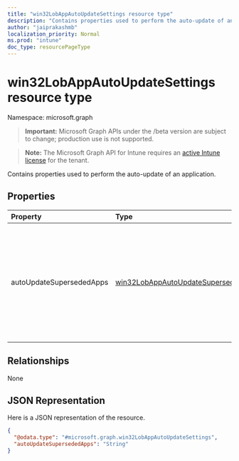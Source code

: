 ```yaml
---
title: "win32LobAppAutoUpdateSettings resource type"
description: "Contains properties used to perform the auto-update of an application."
author: "jaiprakashmb"
localization_priority: Normal
ms.prod: "intune"
doc_type: resourcePageType
---
```


# win32LobAppAutoUpdateSettings resource type

Namespace: microsoft.graph

> **Important:** Microsoft Graph APIs under the /beta version are subject to change; production use is not supported.

> **Note:** The Microsoft Graph API for Intune requires an [active Intune license](https://go.microsoft.com/fwlink/?linkid=839381) for the tenant.

Contains properties used to perform the auto-update of an application.

## Properties
|Property|Type|Description|
|:---|:---|:---|
|autoUpdateSupersededApps|[win32LobAppAutoUpdateSupersededApps](../resources/intune-apps-win32lobappautoupdatesupersededapps.md)|The auto-update superseded apps setting for the app assignment. Possible values are notConfigured and enabled. Default value is notConfigured. Possible values are: `notConfigured`, `enabled`, `unknownFutureValue`.|

## Relationships
None

## JSON Representation
Here is a JSON representation of the resource.
<!-- {
  "blockType": "resource",
  "@odata.type": "microsoft.graph.win32LobAppAutoUpdateSettings"
}
-->
``` json
{
  "@odata.type": "#microsoft.graph.win32LobAppAutoUpdateSettings",
  "autoUpdateSupersededApps": "String"
}
```
